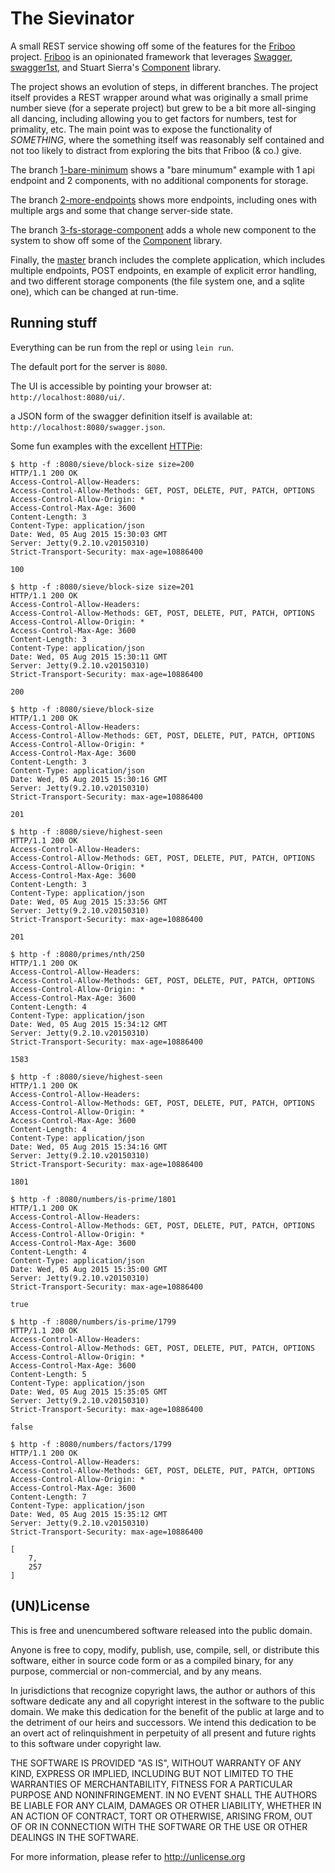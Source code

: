 # The Sievinator
A small REST service showing off some of the features for the [Friboo](https://github.com/zalando-stups/friboo) project.  [Friboo](https://github.com/zalando-stups/friboo) is an opinionated framework that leverages [Swagger](http://swagger.io/),  [swagger1st](https://github.com/sarnowski/swagger1st), and Stuart Sierra's [Component](https://github.com/stuartsierra/component) library.

The project shows an evolution of steps, in different branches.  The
project itself provides a REST wrapper around what was originally a
small prime number sieve (for a seperate project) but grew to be a bit more all-singing all
dancing, including allowing you to get factors for numbers, test for
primality, etc.  The main point was to expose the functionality of
*SOMETHING*, where the something itself was reasonably self contained
and not too likely to distract from exploring the bits that Friboo (& co.) give.

The branch [1-bare-minimum](https://github.com/retnuh/sievinator/tree/1-bare-minimum) shows a "bare minumum" example with 1 api endpoint and 2 components, with no additional components for storage.

The branch [2-more-endpoints](https://github.com/retnuh/sievinator/tree/2-more-endpoints) shows more endpoints, including ones with multiple args and some that change server-side state.

The branch [3-fs-storage-component](https://github.com/retnuh/sievinator/tree/3-fs-storage-component) adds a whole new component to the system to show off some of the [Component](https://github.com/stuartsierra/component) library.

Finally, the [master](https://github.com/retnuh/sievinator) branch includes the complete application, which includes multiple endpoints, POST endpoints,  en example of explicit error handling, and two different storage components (the file system one, and a sqlite one), which can be changed at run-time.

## Running stuff
Everything can be run from the repl or using `lein run`.

The default port for the server is `8080`.

The UI is accessible by pointing your browser at:
`http://localhost:8080/ui/`.

a JSON form of the swagger definition itself is available at:
`http://localhost:8080/swagger.json`.

Some fun examples with the excellent
[HTTPie](https://github.com/jkbrzt/httpie):

```
$ http -f :8080/sieve/block-size size=200
HTTP/1.1 200 OK
Access-Control-Allow-Headers:
Access-Control-Allow-Methods: GET, POST, DELETE, PUT, PATCH, OPTIONS
Access-Control-Allow-Origin: *
Access-Control-Max-Age: 3600
Content-Length: 3
Content-Type: application/json
Date: Wed, 05 Aug 2015 15:30:03 GMT
Server: Jetty(9.2.10.v20150310)
Strict-Transport-Security: max-age=10886400

100

$ http -f :8080/sieve/block-size size=201
HTTP/1.1 200 OK
Access-Control-Allow-Headers:
Access-Control-Allow-Methods: GET, POST, DELETE, PUT, PATCH, OPTIONS
Access-Control-Allow-Origin: *
Access-Control-Max-Age: 3600
Content-Length: 3
Content-Type: application/json
Date: Wed, 05 Aug 2015 15:30:11 GMT
Server: Jetty(9.2.10.v20150310)
Strict-Transport-Security: max-age=10886400

200

$ http -f :8080/sieve/block-size 
HTTP/1.1 200 OK
Access-Control-Allow-Headers:
Access-Control-Allow-Methods: GET, POST, DELETE, PUT, PATCH, OPTIONS
Access-Control-Allow-Origin: *
Access-Control-Max-Age: 3600
Content-Length: 3
Content-Type: application/json
Date: Wed, 05 Aug 2015 15:30:16 GMT
Server: Jetty(9.2.10.v20150310)
Strict-Transport-Security: max-age=10886400

201

$ http -f :8080/sieve/highest-seen
HTTP/1.1 200 OK
Access-Control-Allow-Headers:
Access-Control-Allow-Methods: GET, POST, DELETE, PUT, PATCH, OPTIONS
Access-Control-Allow-Origin: *
Access-Control-Max-Age: 3600
Content-Length: 3
Content-Type: application/json
Date: Wed, 05 Aug 2015 15:33:56 GMT
Server: Jetty(9.2.10.v20150310)
Strict-Transport-Security: max-age=10886400

201

$ http -f :8080/primes/nth/250
HTTP/1.1 200 OK
Access-Control-Allow-Headers:
Access-Control-Allow-Methods: GET, POST, DELETE, PUT, PATCH, OPTIONS
Access-Control-Allow-Origin: *
Access-Control-Max-Age: 3600
Content-Length: 4
Content-Type: application/json
Date: Wed, 05 Aug 2015 15:34:12 GMT
Server: Jetty(9.2.10.v20150310)
Strict-Transport-Security: max-age=10886400

1583

$ http -f :8080/sieve/highest-seen
HTTP/1.1 200 OK
Access-Control-Allow-Headers:
Access-Control-Allow-Methods: GET, POST, DELETE, PUT, PATCH, OPTIONS
Access-Control-Allow-Origin: *
Access-Control-Max-Age: 3600
Content-Length: 4
Content-Type: application/json
Date: Wed, 05 Aug 2015 15:34:16 GMT
Server: Jetty(9.2.10.v20150310)
Strict-Transport-Security: max-age=10886400

1801

$ http -f :8080/numbers/is-prime/1801
HTTP/1.1 200 OK
Access-Control-Allow-Headers:
Access-Control-Allow-Methods: GET, POST, DELETE, PUT, PATCH, OPTIONS
Access-Control-Allow-Origin: *
Access-Control-Max-Age: 3600
Content-Length: 4
Content-Type: application/json
Date: Wed, 05 Aug 2015 15:35:00 GMT
Server: Jetty(9.2.10.v20150310)
Strict-Transport-Security: max-age=10886400

true

$ http -f :8080/numbers/is-prime/1799
HTTP/1.1 200 OK
Access-Control-Allow-Headers:
Access-Control-Allow-Methods: GET, POST, DELETE, PUT, PATCH, OPTIONS
Access-Control-Allow-Origin: *
Access-Control-Max-Age: 3600
Content-Length: 5
Content-Type: application/json
Date: Wed, 05 Aug 2015 15:35:05 GMT
Server: Jetty(9.2.10.v20150310)
Strict-Transport-Security: max-age=10886400

false

$ http -f :8080/numbers/factors/1799
HTTP/1.1 200 OK
Access-Control-Allow-Headers:
Access-Control-Allow-Methods: GET, POST, DELETE, PUT, PATCH, OPTIONS
Access-Control-Allow-Origin: *
Access-Control-Max-Age: 3600
Content-Length: 7
Content-Type: application/json
Date: Wed, 05 Aug 2015 15:35:12 GMT
Server: Jetty(9.2.10.v20150310)
Strict-Transport-Security: max-age=10886400

[
    7, 
    257
]

```


## (UN)License
This is free and unencumbered software released into the public domain.

Anyone is free to copy, modify, publish, use, compile, sell, or
distribute this software, either in source code form or as a compiled
binary, for any purpose, commercial or non-commercial, and by any
means.

In jurisdictions that recognize copyright laws, the author or authors
of this software dedicate any and all copyright interest in the
software to the public domain. We make this dedication for the benefit
of the public at large and to the detriment of our heirs and
successors. We intend this dedication to be an overt act of
relinquishment in perpetuity of all present and future rights to this
software under copyright law.

THE SOFTWARE IS PROVIDED "AS IS", WITHOUT WARRANTY OF ANY KIND,
EXPRESS OR IMPLIED, INCLUDING BUT NOT LIMITED TO THE WARRANTIES OF
MERCHANTABILITY, FITNESS FOR A PARTICULAR PURPOSE AND NONINFRINGEMENT.
IN NO EVENT SHALL THE AUTHORS BE LIABLE FOR ANY CLAIM, DAMAGES OR
OTHER LIABILITY, WHETHER IN AN ACTION OF CONTRACT, TORT OR OTHERWISE,
ARISING FROM, OUT OF OR IN CONNECTION WITH THE SOFTWARE OR THE USE OR
OTHER DEALINGS IN THE SOFTWARE.

For more information, please refer to <http://unlicense.org>

